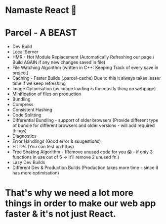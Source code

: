 # Namaste React 🚀

# Parcel - A BEAST
- Dev Build
- Local Server
- HMR - Hot Module Replacement (Automatically Refreshing our page / Build AGAIN if any new changes saved in file)
- File Watching Algorithm (written in C++: Keeping Track of every save in project)
- Caching - Faster Builds (.parcel-cache) Due to this It always takes lesser time if we keep refreshing
- Image Optimisation (as image loading is the mostly thing on webpage)
- Minification of files on production
- Bundling
- Compress
- Consistent Hashing
- Code Splitting
- Differential Bundling - support of older browsers (Provide different type of bundle for different browsers and older versions - will add required things)
- Diagnostics
- Error Handlings (Good error & suugestions)
- HTTPs (You can test on https)
- Tree Shaking Algorithm - (Remove unused code for you 😱 - if only 3 functions in use out of 5 -> it'll remove 2 unused fn.)
- Lazy Dev Builds
- Different Dev & Production Builds (Production takes more time - since it has more optimisation)

# That's why we need a lot more things in order to make our web app faster & it's not just React.